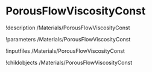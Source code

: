 <!-- MOOSE Documentation Stub: Remove this when content is added. -->

# PorousFlowViscosityConst
!description /Materials/PorousFlowViscosityConst

!parameters /Materials/PorousFlowViscosityConst

!inputfiles /Materials/PorousFlowViscosityConst

!childobjects /Materials/PorousFlowViscosityConst
